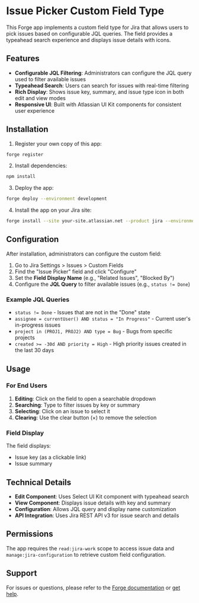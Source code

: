 # Issue Picker Custom Field Type

This Forge app implements a custom field type for Jira that allows users to pick issues based on configurable JQL queries. The field provides a typeahead search experience and displays issue details with icons.

## Features

- **Configurable JQL Filtering**: Administrators can configure the JQL query used to filter available issues
- **Typeahead Search**: Users can search for issues with real-time filtering
- **Rich Display**: Shows issue key, summary, and issue type icon in both edit and view modes
- **Responsive UI**: Built with Atlassian UI Kit components for consistent user experience

## Installation

1. Register your own copy of this app:
```bash
forge register
```

2. Install dependencies:
```bash
npm install
```

3. Deploy the app:
```bash
forge deploy --environment development
```

4. Install the app on your Jira site:
```bash
forge install --site your-site.atlassian.net --product jira --environment development
```

## Configuration

After installation, administrators can configure the custom field:

1. Go to Jira Settings > Issues > Custom Fields
2. Find the "Issue Picker" field and click "Configure"
3. Set the **Field Display Name** (e.g., "Related Issues", "Blocked By")
4. Configure the **JQL Query** to filter available issues (e.g., `status != Done`)

### Example JQL Queries

- `status != Done` - Issues that are not in the "Done" state
- `assignee = currentUser() AND status = "In Progress"` - Current user's in-progress issues
- `project in (PROJ1, PROJ2) AND type = Bug` - Bugs from specific projects
- `created >= -30d AND priority = High` - High priority issues created in the last 30 days

## Usage

### For End Users

1. **Editing**: Click on the field to open a searchable dropdown
2. **Searching**: Type to filter issues by key or summary
3. **Selecting**: Click on an issue to select it
4. **Clearing**: Use the clear button (×) to remove the selection

### Field Display

The field displays:
- Issue key (as a clickable link)
- Issue summary

## Technical Details

- **Edit Component**: Uses Select UI Kit component with typeahead search
- **View Component**: Displays issue details with key and summary
- **Configuration**: Allows JQL query and display name customization
- **API Integration**: Uses Jira REST API v3 for issue search and details

## Permissions

The app requires the `read:jira-work` scope to access issue data and `manage:jira-configuration` to retrieve custom field configuration.

## Support

For issues or questions, please refer to the [Forge documentation](https://developer.atlassian.com/platform/forge/) or [get help](https://developer.atlassian.com/platform/forge/get-help/).
